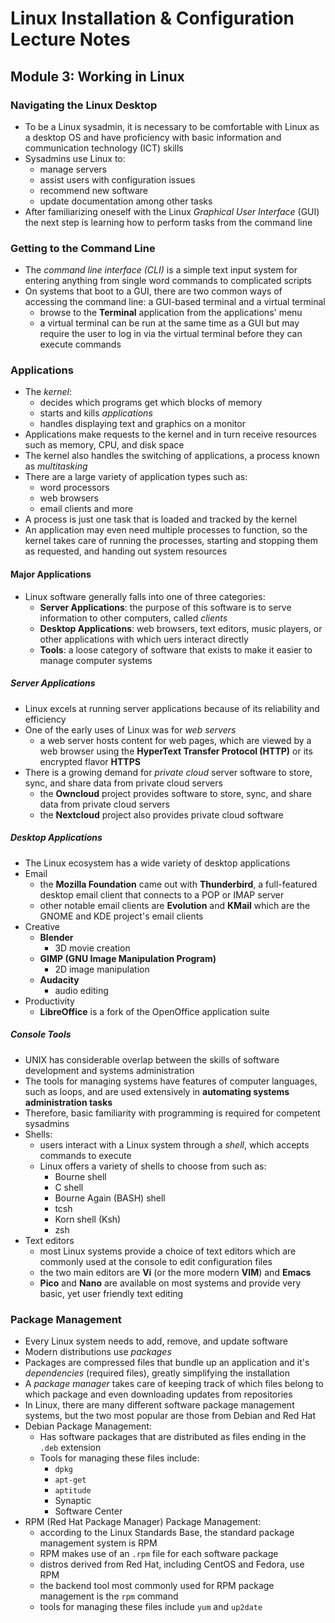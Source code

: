 # Linux Installation & Configuration Lecture Notes

## Module 3: Working in Linux

### Navigating the Linux Desktop

- To be a Linux sysadmin, it is necessary to be comfortable with Linux as a desktop OS and have proficiency with basic information and communication technology (ICT) skills
- Sysadmins use Linux to:
  - manage servers
  - assist users with configuration issues
  - recommend new software
  - update documentation among other tasks
- After familiarizing oneself with the Linux *Graphical User Interface* (GUI) the next step is learning how to perform tasks from the command line

### Getting to the Command Line

- The *command line interface (CLI)* is a simple text input system for entering anything from single word commands to complicated scripts
- On systems that boot to a GUI, there are two common ways of accessing the command line: a GUI-based terminal and a virtual terminal
  - browse to the **Terminal** application from the applications' menu
  - a virtual terminal can be run at the same time as a GUI but may require the user to log in via the virtual terminal before they can execute commands

### Applications

- The *kernel*:
  - decides which programs get which blocks of memory
  - starts and kills *applications*
  - handles displaying text and graphics on a monitor
- Applications make requests to the kernel and in turn receive resources such as memory, CPU, and disk space
- The kernel also handles the switching of applications, a process known as *multitasking*
- There are a large variety of application types such as:
  - word processors
  - web browsers
  - email clients and more
- A process is just one task that is loaded and tracked by the kernel
- An application may even need multiple processes to function, so the kernel takes care of running the processes, starting and stopping them as requested, and handing out system resources

#### Major Applications

- Linux software generally falls into one of three categories:
  - **Server Applications**: the purpose of this software is to serve information to other computers, called *clients*
  - **Desktop Applications**: web browsers, text editors, music players, or other applications with which uers interact directly
  - **Tools**: a loose category of software that exists to make it easier to manage computer systems

##### Server Applications

- Linux excels at running server applications because of its reliability and efficiency
- One of the early uses of Linux was for *web servers*
  - a web server hosts content for web pages, which are viewed by a web browser using the **HyperText Transfer Protocol (HTTP)** or its encrypted flavor **HTTPS**
- There is a growing demand for *private cloud* server software to store, sync, and share data from private cloud servers
  - the **Owncloud** project provides software to store, sync, and share data from private cloud servers
  - the **Nextcloud** project also provides private cloud software

##### Desktop Applications

- The Linux ecosystem has a wide variety of desktop applications
- Email
  - the **Mozilla Foundation** came out with **Thunderbird**, a full-featured desktop email client that connects to a POP or IMAP server
  - other notable email clients are **Evolution** and **KMail** which are the GNOME and KDE project's email clients
- Creative
  - **Blender**
    - 3D movie creation
  - **GIMP (GNU Image Manipulation Program)**
    - 2D image manipulation
  - **Audacity** 
    - audio editing
- Productivity
  - **LibreOffice** is a fork of the OpenOffice application suite

##### Console Tools

- UNIX has considerable overlap between the skills of software development and systems administration
- The tools for managing systems have features of computer languages, such as loops, and are used extensively in **automating systems administration tasks**
- Therefore, basic familiarity with programming is required for competent sysadmins
- Shells:
  - users interact with a Linux system through a *shell*, which accepts commands to execute
  - Linux offers a variety of shells to choose from such as:
    - Bourne shell
    - C shell
    - Bourne Again (BASH) shell
    - tcsh
    - Korn shell (Ksh)
    - zsh
- Text editors
  - most Linux systems provide a choice of text editors which are commonly used at the console to edit configuration files
  - the two main editors are **Vi** (or the more modern **VIM**) and **Emacs**
  - **Pico** and **Nano** are available on most systems and provide very basic, yet user friendly text editing

### Package Management

- Every Linux system needs to add, remove, and update software
- Modern distributions use *packages*
- Packages are compressed files that bundle up an application and it's *dependencies* (required files), greatly simplifying the installation
- A *package manager* takes care of keeping track of which files belong to which package and even downloading updates from repositories
- In Linux, there are many different software package management systems, but the two most popular are those from Debian and Red Hat
- Debian Package Management:
  - Has software packages that are distributed as files ending in the `.deb` extension
  - Tools for managing these files include:
    - `dpkg`
    - `apt-get`
    - `aptitude`
    - Synaptic
    - Software Center
- RPM (Red Hat Package Manager) Package Management:
  - according to the Linux Standards Base, the standard package management system is RPM
  - RPM makes use of an `.rpm` file for each software package
  - distros derived from Red Hat, including CentOS and Fedora, use RPM
  - the backend tool most commonly used for RPM package management is the `rpm` command
  - tools for managing these files include `yum` and `up2date`
